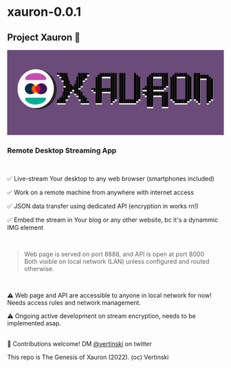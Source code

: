 # xauron-0.0.1
## Project Xauron 🔮

![logo](https://github.com/vertinski/xauron/blob/main/resources/logo-002_small.png "xauron")

### Remote Desktop Streaming App 

<br/>

✅ Live-stream Your desktop to any web browser (smartphones included)

✅ Work on a remote machine from anywhere with internet access

✅ JSON data transfer using dedicated API (encryption in works rn!)

✅ Embed the stream in Your blog or any other website, bc it's a dynammic IMG element

<br/>

> Web page is served on port 8888, and API is open at port 8000  
> Both visible on local network (LAN) unless configured and routed otherwise.  

<br/>

⚠️ Web page and API are accessible to anyone in local network for now! Needs access rules and network management. 

⚠️ Ongoing active development on stream encryption, needs to be implemented asap. 

<br/>
🤝 Contributions welcome!  DM <a href="https://twitter.com/vertinski">@vertinski</a> on twitter
<br/>

This repo is The Genesis of Xauron (2022). 
(oc) Vertinski
